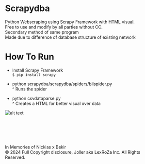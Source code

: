 # Scrapydba
Python Webscraping using Scrapy Framework with HTML visual. <br />
Free to use and modify by all parties without CC. <br />
Secondary method of same program <br />
Made due to difference of database structure of existing network <br />

# How To Run <br />
* Install Scrapy Framework <br />
```$ pip install scrapy```

* python scrapydba/scrapydba/spiders/bilspider.py <br />
^ Runs the spider

* python csvdataparse.py <br />
^ Creates a HTML for better visual over data

![alt text](image.png)

<br />
<br />
<br />
<br />

In Memories of Nicklas x Bekir <br />
© 2024 Full Copyright disclosure, Joller aka LexRoZa Inc. All Rights Reserved. 
